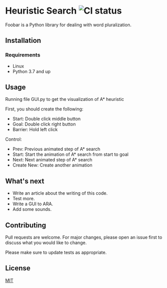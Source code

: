 # Heuristic Search ![CI status](https://img.shields.io/badge/build-passing-brightgreen.svg)

Foobar is a Python library for dealing with word pluralization.

## Installation

### Requirements
* Linux
* Python 3.7 and up

## Usage
Running file GUI.py to get the visualization of A* heuristic

First, you should create the following:

- Start: Double click middle button
- Goal: Double click right button
- Barrier: Hold left click

Control:

- Prev: Previous animated step of A* search
- Start: Start the animation of A* search from start to goal
- Next: Next animated step of A* search
- Create New: Create another animation

## What's next
- Write an article about the writing of this code.
- Test more.
- Write a GUI to ARA.
- Add some sounds.

## Contributing
Pull requests are welcome. For major changes, please open an issue first to discuss what you would like to change.

Please make sure to update tests as appropriate.

## License
[MIT](https://choosealicense.com/licenses/mit/)
